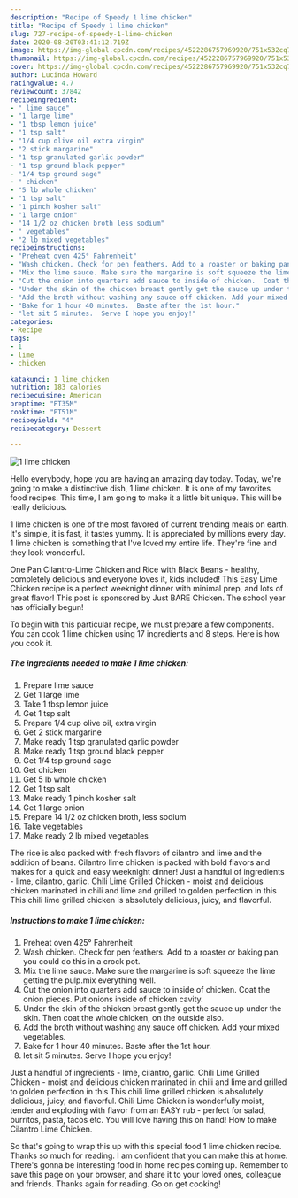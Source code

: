 ```yaml
---
description: "Recipe of Speedy 1 lime chicken"
title: "Recipe of Speedy 1 lime chicken"
slug: 727-recipe-of-speedy-1-lime-chicken
date: 2020-08-20T03:41:12.719Z
image: https://img-global.cpcdn.com/recipes/4522286757969920/751x532cq70/1-lime-chicken-recipe-main-photo.jpg
thumbnail: https://img-global.cpcdn.com/recipes/4522286757969920/751x532cq70/1-lime-chicken-recipe-main-photo.jpg
cover: https://img-global.cpcdn.com/recipes/4522286757969920/751x532cq70/1-lime-chicken-recipe-main-photo.jpg
author: Lucinda Howard
ratingvalue: 4.7
reviewcount: 37842
recipeingredient:
- " lime sauce"
- "1 large lime"
- "1 tbsp lemon juice"
- "1 tsp salt"
- "1/4 cup olive oil extra virgin"
- "2 stick margarine"
- "1 tsp granulated garlic powder"
- "1 tsp ground black pepper"
- "1/4 tsp ground sage"
- " chicken"
- "5 lb whole chicken"
- "1 tsp salt"
- "1 pinch kosher salt"
- "1 large onion"
- "14 1/2 oz chicken broth less sodium"
- " vegetables"
- "2 lb mixed vegetables"
recipeinstructions:
- "Preheat oven 425° Fahrenheit"
- "Wash chicken. Check for pen feathers. Add to a roaster or baking pan, you could do this in a crock pot."
- "Mix the lime sauce. Make sure the margarine is soft squeeze the lime getting the pulp.mix everything well."
- "Cut the onion into quarters add sauce to inside of chicken.  Coat the onion pieces. Put onions inside of chicken cavity."
- "Under the skin of the chicken breast gently get the sauce up under the skin. Then coat the whole chicken, on the outside also."
- "Add the broth without washing any sauce off chicken. Add your mixed vegetables."
- "Bake for 1 hour 40 minutes.  Baste after the 1st hour."
- "let sit 5 minutes.  Serve I hope you enjoy!"
categories:
- Recipe
tags:
- 1
- lime
- chicken

katakunci: 1 lime chicken 
nutrition: 183 calories
recipecuisine: American
preptime: "PT35M"
cooktime: "PT51M"
recipeyield: "4"
recipecategory: Dessert

---
```



![1 lime chicken](https://img-global.cpcdn.com/recipes/4522286757969920/751x532cq70/1-lime-chicken-recipe-main-photo.jpg)

Hello everybody, hope you are having an amazing day today. Today, we're going to make a distinctive dish, 1 lime chicken. It is one of my favorites food recipes. This time, I am going to make it a little bit unique. This will be really delicious.

1 lime chicken is one of the most favored of current trending meals on earth. It's simple, it is fast, it tastes yummy. It is appreciated by millions every day. 1 lime chicken is something that I've loved my entire life. They're fine and they look wonderful.

One Pan Cilantro-Lime Chicken and Rice with Black Beans - healthy, completely delicious and everyone loves it, kids included! This Easy Lime Chicken recipe is a perfect weeknight dinner with minimal prep, and lots of great flavor! This post is sponsored by Just BARE Chicken. The school year has officially begun!


To begin with this particular recipe, we must prepare a few components. You can cook 1 lime chicken using 17 ingredients and 8 steps. Here is how you cook it.

<!--inarticleads1-->

##### The ingredients needed to make 1 lime chicken:

1. Prepare  lime sauce
1. Get 1 large lime
1. Take 1 tbsp lemon juice
1. Get 1 tsp salt
1. Prepare 1/4 cup olive oil, extra virgin
1. Get 2 stick margarine
1. Make ready 1 tsp granulated garlic powder
1. Make ready 1 tsp ground black pepper
1. Get 1/4 tsp ground sage
1. Get  chicken
1. Get 5 lb whole chicken
1. Get 1 tsp salt
1. Make ready 1 pinch kosher salt
1. Get 1 large onion
1. Prepare 14 1/2 oz chicken broth, less sodium
1. Take  vegetables
1. Make ready 2 lb mixed vegetables


The rice is also packed with fresh flavors of cilantro and lime and the addition of beans. Cilantro lime chicken is packed with bold flavors and makes for a quick and easy weeknight dinner! Just a handful of ingredients - lime, cilantro, garlic. Chili Lime Grilled Chicken - moist and delicious chicken marinated in chili and lime and grilled to golden perfection in this This chili lime grilled chicken is absolutely delicious, juicy, and flavorful. 

<!--inarticleads2-->

##### Instructions to make 1 lime chicken:

1. Preheat oven 425° Fahrenheit
1. Wash chicken. Check for pen feathers. Add to a roaster or baking pan, you could do this in a crock pot.
1. Mix the lime sauce. Make sure the margarine is soft squeeze the lime getting the pulp.mix everything well.
1. Cut the onion into quarters add sauce to inside of chicken.  Coat the onion pieces. Put onions inside of chicken cavity.
1. Under the skin of the chicken breast gently get the sauce up under the skin. Then coat the whole chicken, on the outside also.
1. Add the broth without washing any sauce off chicken. Add your mixed vegetables.
1. Bake for 1 hour 40 minutes.  Baste after the 1st hour.
1. let sit 5 minutes.  Serve I hope you enjoy!


Just a handful of ingredients - lime, cilantro, garlic. Chili Lime Grilled Chicken - moist and delicious chicken marinated in chili and lime and grilled to golden perfection in this This chili lime grilled chicken is absolutely delicious, juicy, and flavorful. Chili Lime Chicken is wonderfully moist, tender and exploding with flavor from an EASY rub - perfect for salad, burritos, pasta, tacos etc. You will love having this on hand! How to make Cilantro Lime Chicken. 

So that's going to wrap this up with this special food 1 lime chicken recipe. Thanks so much for reading. I am confident that you can make this at home. There's gonna be interesting food in home recipes coming up. Remember to save this page on your browser, and share it to your loved ones, colleague and friends. Thanks again for reading. Go on get cooking!
